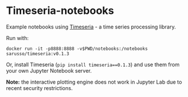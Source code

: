 # Timeseria-notebooks
Example notebooks using [Timeseria](https://github.com/sarusso/Timeseria)  - a time series processing library.

Run with:

    docker run -it -p8888:8888 -v$PWD/notebooks:/notebooks sarusso/timeseria:v0.1.3


Or, install Timeseria (`pip install timeseria==0.1.3`) and use them from your own Jupyter Notebook server.

**Note:** the interactive plotting engine does not work in Jupyter Lab due to recent security restrictions.
